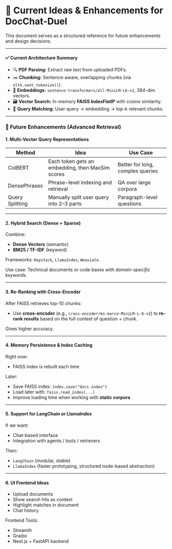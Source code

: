 # 📘 Current Ideas & Enhancements for DocChat-Duel

This document serves as a structured reference for future enhancements and design decisions.

---

#### ✅ **Current Architecture Summary**

* 🔍 **PDF Parsing:** Extract raw text from uploaded PDFs.
* ✂️ **Chunking:** Sentence-aware, overlapping chunks (via `nltk.sent_tokenize()`).
* 🧠 **Embeddings:** `sentence-transformers/all-MiniLM-L6-v2`, 384-dim vectors.
* 🗃️ **Vector Search:** In-memory **FAISS IndexFlatIP** with cosine similarity.
* 💬 **Query Matching:** User query → embedding → top-k relevant chunks.

---

### 🧠 Future Enhancements (Advanced Retrieval)

#### 1. **Multi-Vector Query Representations**

| Method          | Idea                                             | Use Case                         |
| --------------- | ------------------------------------------------ | -------------------------------- |
| ColBERT         | Each token gets an embedding, then MaxSim scores | Better for long, complex queries |
| DensePhrases    | Phrase-level indexing and retrieval              | QA over large corpora            |
| Query Splitting | Manually split user query into 2–3 parts         | Paragraph-level questions        |

---

#### 2. **Hybrid Search (Dense + Sparse)**

Combine:

* **Dense Vectors** (semantic)
* **BM25 / TF-IDF** (keyword)

Frameworks: `Haystack`, `LlamaIndex`, `Weaviate`.

Use case: Technical documents or code bases with *domain-specific keywords*.

---

#### 3. **Re-Ranking with Cross-Encoder**

After FAISS retrieves top-10 chunks:

* Use **cross-encoder** (e.g., `cross-encoder/ms-marco-MiniLM-L-6-v2`) to **re-rank results** based on the full context of question + chunk.

Gives higher accuracy.

---

#### 4. **Memory Persistence & Index Caching**

Right now:

* FAISS index is rebuilt each time

Later:

* Save FAISS index: `index.save("docs.index")`
* Load later with: `faiss.read_index(...)`
* Improve loading time when working with **static corpora**

---

#### 5. **Support for LangChain or LlamaIndex**

If we want:

* Chat-based interface
* Integration with agents / tools / retrievers

Then:

* `LangChain` (modular, stable)
* `LlamaIndex` (faster prototyping, structured node-based abstraction)

---

#### 6. **UI Frontend Ideas**

* Upload documents
* Show search hits as context
* Highlight matches in document
* Chat history

Frontend Tools:

* Streamlit
* Gradio
* Next.js + FastAPI backend

